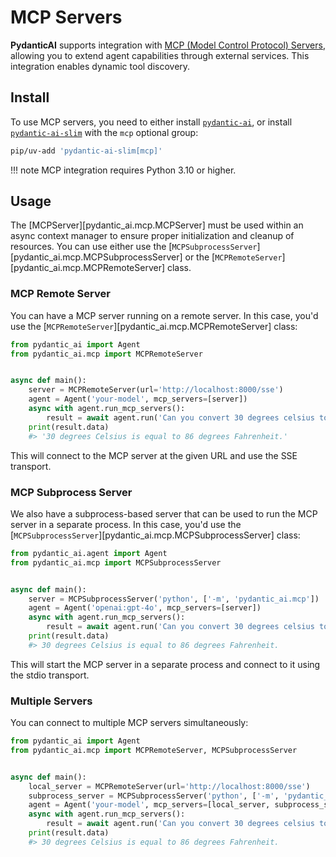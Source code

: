 # MCP Servers

**PydanticAI** supports integration with
[MCP (Model Control Protocol) Servers](https://modelcontextprotocol.io/introduction),
allowing you to extend agent capabilities through external services. This integration enables
dynamic tool discovery.

## Install

To use MCP servers, you need to either install [`pydantic-ai`](install.md), or install
[`pydantic-ai-slim`](install.md#slim-install) with the `mcp` optional group:

```bash
pip/uv-add 'pydantic-ai-slim[mcp]'
```

!!! note
    MCP integration requires Python 3.10 or higher.

## Usage

The [MCPServer][pydantic_ai.mcp.MCPServer] must be used within an async context manager to ensure
proper initialization and cleanup of resources. You can use either use the
[`MCPSubprocessServer`][pydantic_ai.mcp.MCPSubprocessServer] or the
[`MCPRemoteServer`][pydantic_ai.mcp.MCPRemoteServer] class.

### MCP Remote Server

You can have a MCP server running on a remote server. In this case, you'd use the
[`MCPRemoteServer`][pydantic_ai.mcp.MCPRemoteServer] class:

```python {title="basic_mcp_setup.py" test="skip"}
from pydantic_ai import Agent
from pydantic_ai.mcp import MCPRemoteServer


async def main():
    server = MCPRemoteServer(url='http://localhost:8000/sse')
    agent = Agent('your-model', mcp_servers=[server])
    async with agent.run_mcp_servers():
        result = await agent.run('Can you convert 30 degrees celsius to fahrenheit?')
    print(result.data)
    #> '30 degrees Celsius is equal to 86 degrees Fahrenheit.'
```

This will connect to the MCP server at the given URL and use the SSE transport.

### MCP Subprocess Server

We also have a subprocess-based server that can be used to run the MCP server in a separate process.
In this case, you'd use the [`MCPSubprocessServer`][pydantic_ai.mcp.MCPSubprocessServer] class:

```python {title="stdio_mcp_setup.py" test="skip"}
from pydantic_ai.agent import Agent
from pydantic_ai.mcp import MCPSubprocessServer


async def main():
    server = MCPSubprocessServer('python', ['-m', 'pydantic_ai.mcp'])
    agent = Agent('openai:gpt-4o', mcp_servers=[server])
    async with agent.run_mcp_servers():
        result = await agent.run('Can you convert 30 degrees celsius to fahrenheit?')
    print(result.data)
    #> 30 degrees Celsius is equal to 86 degrees Fahrenheit.
```

This will start the MCP server in a separate process and connect to it using the stdio transport.

### Multiple Servers

You can connect to multiple MCP servers simultaneously:

```python {title="multiple_mcp_servers.py" test="skip"}
from pydantic_ai import Agent
from pydantic_ai.mcp import MCPRemoteServer, MCPSubprocessServer


async def main():
    local_server = MCPRemoteServer(url='http://localhost:8000/sse')
    subprocess_server = MCPSubprocessServer('python', ['-m', 'pydantic_ai.mcp'])
    agent = Agent('your-model', mcp_servers=[local_server, subprocess_server])
    async with agent.run_mcp_servers():
        result = await agent.run('Can you convert 30 degrees celsius to fahrenheit?')
    print(result.data)
    #> 30 degrees Celsius is equal to 86 degrees Fahrenheit.
```
